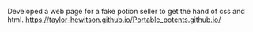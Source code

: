 Developed a web page for a fake potion seller to get the hand of css and html.
https://taylor-hewitson.github.io/Portable_potents.github.io/
